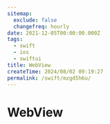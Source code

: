 ```yaml
---
sitemap:
  exclude: false
  changefreq: hourly
date: 2021-12-05T00:00:00.000Z
tags:
  - swift
  - ios
  - swiftui
title: WebView
createTime: 2024/08/02 09:19:27
permalink: /swift/mzgd5h6u/
---
```


# WebView
